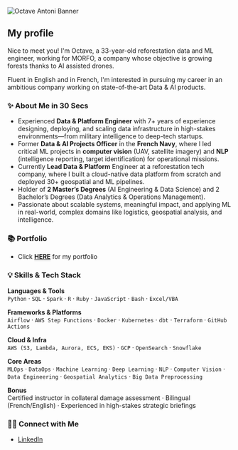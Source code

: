 ![Octave Antoni Banner](octave_antoni.png)

## My profile

Nice to meet you! I'm Octave, a 33-year-old reforestation data and ML engineer, working for MORFO, a company
whose objective is growing forests thanks to AI assisted drones.

Fluent in English and in French, I'm interested in pursuing my career in an ambitious
company working on state-of-the-art Data & AI products.

### ✨ About Me in 30 Secs
- Experienced **Data & Platform Engineer** with 7+ years of experience designing, deploying, and scaling data
infrastructure in high-stakes environments—from military intelligence to deep-tech startups.
- Former **Data & AI Projects Officer** in the **French Navy**, where I led critical ML projects in **computer vision**
(UAV, satellite imagery) and **NLP** (intelligence reporting, target identification) for operational missions.
- Currently **Lead Data & Platform** Engineer at a reforestation tech company, where I built a
cloud-native data platform from scratch and deployed 30+ geospatial and ML pipelines.
- Holder of **2 Master’s Degrees** (AI Engineering & Data Science) and 2 Bachelor’s Degrees (Data Analytics & Operations Management).
- Passionate about scalable systems, meaningful impact, and applying ML in real-world, complex domains
like logistics, geospatial analysis, and intelligence.

### 📚 Portfolio
- Click **[HERE](https://github.com/Faskill/Portfolio/blob/main/README.md)** for my portfolio

### 💡 Skills & Tech Stack

**Languages & Tools**  
`Python` · `SQL` · `Spark` · `R` · `Ruby` · `JavaScript` · `Bash` · `Excel/VBA`

**Frameworks & Platforms**  
`Airflow` · `AWS Step Functions` · `Docker` · `Kubernetes` · `dbt` · `Terraform` · `GitHub Actions`

**Cloud & Infra**  
`AWS (S3, Lambda, Aurora, ECS, EKS)` · `GCP` · `OpenSearch` · `Snowflake`

**Core Areas**  
`MLOps` · `DataOps` · `Machine Learning` · `Deep Learning` · `NLP` · `Computer Vision` · `Data Engineering` · `Geospatial Analytics` · `Big Data Preprocessing`

**Bonus**  
Certified instructor in collateral damage assessment · Bilingual (French/English) · Experienced in high-stakes strategic briefings

### 🙌🏻 Connect with Me
- [LinkedIn](https://www.linkedin.com/in/octave-antoni/)
